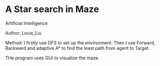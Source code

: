 # A Star search in Maze

Artificial Intelligence

Author: Louis_Liu

Method:
I firstly use DFS to set up the environment. Then I use Forward, Backward and adaptive A* to find the least path from agent to Target.

THe program uses GUI to visualize the maze.
